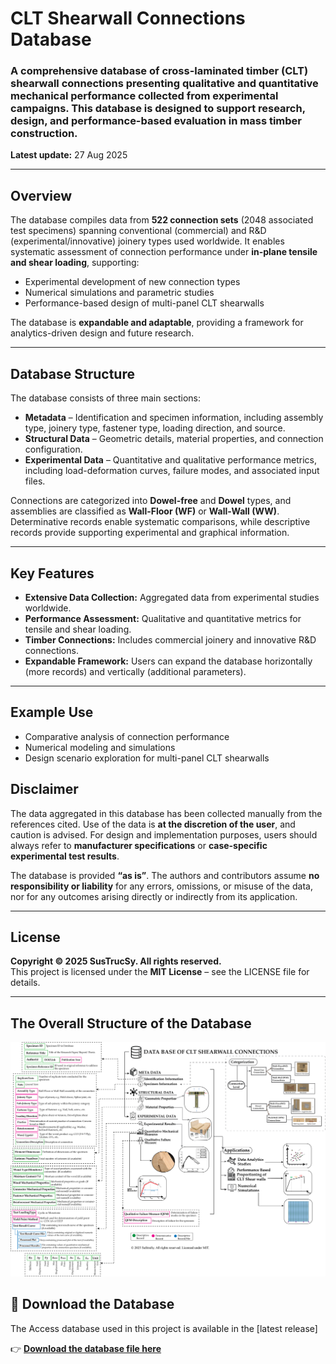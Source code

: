 # CLT Shearwall Connections Database
### A comprehensive database of cross-laminated timber (CLT) shearwall connections presenting qualitative and quantitative mechanical performance collected from experimental campaigns. This database is designed to support research, design, and performance-based evaluation in mass timber construction. 

**Latest update:** 27 Aug 2025

---

## Overview

The database compiles data from **522 connection sets** (2048 associated test specimens) spanning conventional (commercial) and R&D (experimental/innovative) joinery types used worldwide. It enables systematic assessment of connection performance under **in-plane tensile and shear loading**, supporting:

- Experimental development of new connection types  
- Numerical simulations and parametric studies  
- Performance-based design of multi-panel CLT shearwalls  

The database is **expandable and adaptable**, providing a framework for analytics-driven design and future research.

---

## Database Structure

The database consists of three main sections:

- **Metadata** – Identification and specimen information, including assembly type, joinery type, fastener type, loading direction, and source.  
- **Structural Data** – Geometric details, material properties, and connection configuration.  
- **Experimental Data** – Quantitative and qualitative performance metrics, including load-deformation curves, failure modes, and associated input files.  

Connections are categorized into **Dowel-free** and **Dowel** types, and assemblies are classified as **Wall-Floor (WF)** or **Wall-Wall (WW)**. Determinative records enable systematic comparisons, while descriptive records provide supporting experimental and graphical information.

---

## Key Features

- **Extensive Data Collection:** Aggregated data from experimental studies worldwide.  
- **Performance Assessment:** Qualitative and quantitative metrics for tensile and shear loading.  
- **Timber Connections:** Includes commercial joinery and innovative R&D connections.  
- **Expandable Framework:** Users can expand the database horizontally (more records) and vertically (additional parameters).

---

## Example Use

- Comparative analysis of connection performance  
- Numerical modeling and simulations  
- Design scenario exploration for multi-panel CLT shearwalls  

## Disclaimer

The data aggregated in this database has been collected manually from the references cited. Use of the data is **at the discretion of the user**, and caution is advised. For design and implementation purposes, users should always refer to **manufacturer specifications** or **case-specific experimental test results**.

The database is provided **“as is”**. The authors and contributors assume **no responsibility or liability** for any errors, omissions, or misuse of the data, nor for any outcomes arising directly or indirectly from its application.

---

## License

**Copyright © 2025 SusTrucSy. All rights reserved.**  
This project is licensed under the **MIT License** – see the LICENSE file for details.


---

## The Overall Structure of the Database

![Database Structure](Images/DB_structure.png)



  
## 📂 Download the Database
The Access database used in this project is available in the [latest release]

👉 **[Download the database file here](https://github.com/SuStrucSy/CLT-Shearwall-Connections-Database/releases/tag/CLT-SHWC-DB-V1.0)**
